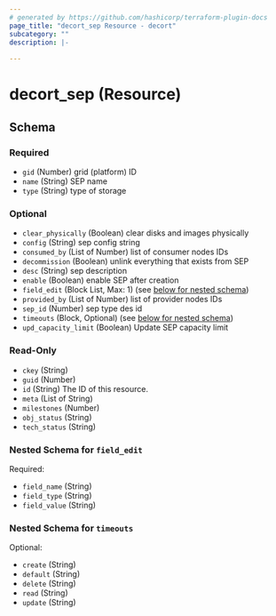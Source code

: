 ```yaml
---
# generated by https://github.com/hashicorp/terraform-plugin-docs
page_title: "decort_sep Resource - decort"
subcategory: ""
description: |-
  
---
```


# decort_sep (Resource)





<!-- schema generated by tfplugindocs -->
## Schema

### Required

- `gid` (Number) grid (platform) ID
- `name` (String) SEP name
- `type` (String) type of storage

### Optional

- `clear_physically` (Boolean) clear disks and images physically
- `config` (String) sep config string
- `consumed_by` (List of Number) list of consumer nodes IDs
- `decommission` (Boolean) unlink everything that exists from SEP
- `desc` (String) sep description
- `enable` (Boolean) enable SEP after creation
- `field_edit` (Block List, Max: 1) (see [below for nested schema](#nestedblock--field_edit))
- `provided_by` (List of Number) list of provider nodes IDs
- `sep_id` (Number) sep type des id
- `timeouts` (Block, Optional) (see [below for nested schema](#nestedblock--timeouts))
- `upd_capacity_limit` (Boolean) Update SEP capacity limit

### Read-Only

- `ckey` (String)
- `guid` (Number)
- `id` (String) The ID of this resource.
- `meta` (List of String)
- `milestones` (Number)
- `obj_status` (String)
- `tech_status` (String)

<a id="nestedblock--field_edit"></a>
### Nested Schema for `field_edit`

Required:

- `field_name` (String)
- `field_type` (String)
- `field_value` (String)


<a id="nestedblock--timeouts"></a>
### Nested Schema for `timeouts`

Optional:

- `create` (String)
- `default` (String)
- `delete` (String)
- `read` (String)
- `update` (String)


